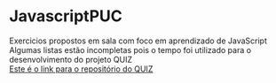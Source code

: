 # JavascriptPUC


Exercicios propostos em sala com foco em aprendizado de JavaScript  
Algumas listas estão incompletas pois o tempo foi utilizado para o desenvolvimento do projeto QUIZ  
[Este é o link para o repositório do QUIZ](https://github.com/ultimatedz/quiz-PUCPR)  


